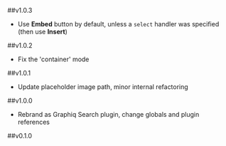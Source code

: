 ##v1.0.3

- Use **Embed** button by default, unless a `select` handler was specified (then use **Insert**)

##v1.0.2

- Fix the 'container' mode

##v1.0.1

- Update placeholder image path, minor internal refactoring

##v1.0.0

- Rebrand as Graphiq Search plugin, change globals and plugin references

##v0.1.0
